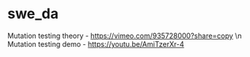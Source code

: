 # swe_da


Mutation testing theory - https://vimeo.com/935728000?share=copy \n
Mutation testing demo - https://youtu.be/AmiTzerXr-4
